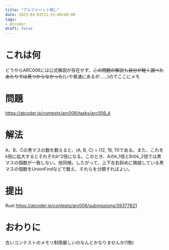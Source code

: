 ```yaml
---
title: "アルファベット探し"
date: 2023-03-03T21:55:08+09:00
tags:
- Atcoder
draft: false
---
```


# これは何

どうやらARC006には公式解説が存在せず、~~この問題の解説も自分が軽く調べたあたりでは見つからなかった~~(いや普通にあるが……)のでここにメモ

<!--more-->

# 問題

https://atcoder.jp/contests/arc006/tasks/arc006_4

# 解法

A、B、Cの黒マスの数を数えると、(A, B, C) = (12, 16, 11)である。また、これをk倍に拡大するとそれぞれk^2倍になる。このとき、Aのk_1倍とBのk_2倍では黒マスの個数が一致しない。他同様。したがって、上下左右斜めに隣接している黒マスの個数をUnionFindなどで数え、それらを分類すればよい。

# 提出

Rust
https://atcoder.jp/contests/arc006/submissions/39377821

# おわりに

古いコンテストのメモリ制限厳しいのなんとかなりませんか(1敗)
